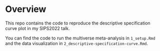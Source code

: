 # Overview

This repo contains the code to reproduce the descriptive specification curve plot in my SIPS2022 talk.

You can find the code to run the multiverse meta-analysis in `1_setup.Rmd` and the data visualization in `2_descriptive-specification-curve.Rmd`.



